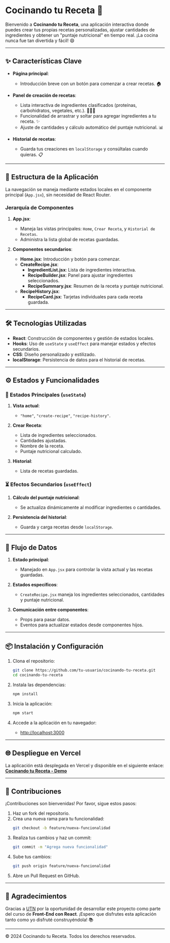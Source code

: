 # Cocinando tu Receta 🍳

Bienvenido a **Cocinando tu Receta**, una aplicación interactiva donde puedes crear tus propias recetas personalizadas, ajustar cantidades de ingredientes y obtener un "puntaje nutricional" en tiempo real. ¡La cocina nunca fue tan divertida y fácil! 😄

---

## ✨ Características Clave

- **Página principal**:
  - Introducción breve con un botón para comenzar a crear recetas. 🏠

- **Panel de creación de recetas**:
  - Lista interactiva de ingredientes clasificados (proteínas, carbohidratos, vegetales, etc.). 🥩🥦🍞
  - Funcionalidad de arrastrar y soltar para agregar ingredientes a tu receta. ✨
  - Ajuste de cantidades y cálculo automático del puntaje nutricional. 📊

- **Historial de recetas**:
  - Guarda tus creaciones en `localStorage` y consúltalas cuando quieras. 📋

---

## 📂 Estructura de la Aplicación

La navegación se maneja mediante estados locales en el componente principal (`App.jsx`), sin necesidad de React Router.

### Jerarquía de Componentes

1. **App.jsx**:
   - Maneja las vistas principales: `Home`, `Crear Receta`, y `Historial de Recetas`.
   - Administra la lista global de recetas guardadas.

2. **Componentes secundarios**:
   - **Home.jsx**: Introducción y botón para comenzar.
   - **CreateRecipe.jsx**:
     - **IngredientList.jsx**: Lista de ingredientes interactiva.
     - **RecipeBuilder.jsx**: Panel para ajustar ingredientes seleccionados.
     - **RecipeSummary.jsx**: Resumen de la receta y puntaje nutricional.
   - **RecipeHistory.jsx**:
     - **RecipeCard.jsx**: Tarjetas individuales para cada receta guardada.

---

## 🛠️ Tecnologías Utilizadas

- **React**: Construcción de componentes y gestión de estados locales.
- **Hooks**: Uso de `useState` y `useEffect` para manejar estados y efectos secundarios.
- **CSS**: Diseño personalizado y estilizado.
- **localStorage**: Persistencia de datos para el historial de recetas.

---

## ⚙️ Estados y Funcionalidades

### 🌟 Estados Principales (`useState`)

1. **Vista actual**:
   - `"home"`, `"create-recipe"`, `"recipe-history"`.

2. **Crear Receta**:
   - Lista de ingredientes seleccionados.
   - Cantidades ajustadas.
   - Nombre de la receta.
   - Puntaje nutricional calculado.

3. **Historial**:
   - Lista de recetas guardadas.

### ⏳ Efectos Secundarios (`useEffect`)

1. **Cálculo del puntaje nutricional**:
   - Se actualiza dinámicamente al modificar ingredientes o cantidades.

2. **Persistencia del historial**:
   - Guarda y carga recetas desde `localStorage`.

---

## 🔄 Flujo de Datos

1. **Estado principal**:
   - Manejado en `App.jsx` para controlar la vista actual y las recetas guardadas.

2. **Estados específicos**:
   - `CreateRecipe.jsx` maneja los ingredientes seleccionados, cantidades y puntaje nutricional.

3. **Comunicación entre componentes**:
   - Props para pasar datos.
   - Eventos para actualizar estados desde componentes hijos.

---

## 📦 Instalación y Configuración

1. Clona el repositorio:
   ```bash
   git clone https://github.com/tu-usuario/cocinando-tu-receta.git
   cd cocinando-tu-receta
   ```

2. Instala las dependencias:
   ```bash
   npm install
   ```

3. Inicia la aplicación:
   ```bash
   npm start
   ```

4. Accede a la aplicación en tu navegador:
   - [http://localhost:3000](http://localhost:3000)

---

## 🌐 Despliegue en Vercel

La aplicación está desplegada en Vercel y disponible en el siguiente enlace:
[**Cocinando tu Receta - Demo**](https://cocinando-tu-receta.vercel.app)

---

## 🎨 Contribuciones

¡Contribuciones son bienvenidas! Por favor, sigue estos pasos:

1. Haz un fork del repositorio.
2. Crea una nueva rama para tu funcionalidad:
   ```bash
   git checkout -b feature/nueva-funcionalidad
   ```
3. Realiza tus cambios y haz un commit:
   ```bash
   git commit -m "Agrega nueva funcionalidad"
   ```
4. Sube tus cambios:
   ```bash
   git push origin feature/nueva-funcionalidad
   ```
5. Abre un Pull Request en GitHub.

---

## 🎉 Agradecimientos

Gracias a [UTN](https://www.utn.edu.ar) por la oportunidad de desarrollar este proyecto como parte del curso de **Front-End con React**. ¡Espero que disfrutes esta aplicación tanto como yo disfruté construyéndola! 📚

---

© 2024 Cocinando tu Receta. Todos los derechos reservados.


